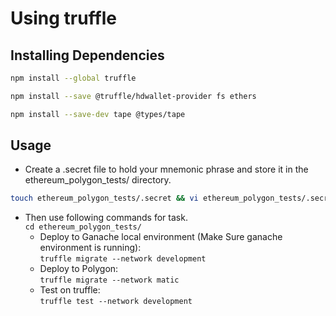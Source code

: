 # Using truffle

## Installing Dependencies
```bash 
npm install --global truffle
```
```bash 
npm install --save @truffle/hdwallet-provider fs ethers
```
```bash
npm install --save-dev tape @types/tape
```

## Usage 
* Create a .secret file to hold your mnemonic phrase and store it in the ethereum_polygon_tests/ directory.
```bash
touch ethereum_polygon_tests/.secret && vi ethereum_polygon_tests/.secret
```
* Then use following commands for task.  
        `cd ethereum_polygon_tests/`
    * Deploy to Ganache local environment (Make Sure ganache environment is running):  
        `truffle migrate --network development`
    * Deploy to Polygon:  
        `truffle migrate --network matic`
    * Test on truffle:  
        `truffle test --network development`
